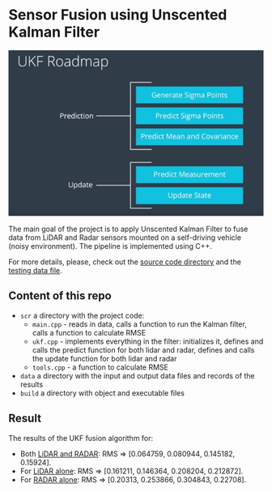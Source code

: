 # Sensor Fusion using Unscented Kalman Filter

<img src="ukf_roadmap.jpg" width="700" alt="Combined Image" />

The main goal of the project is to apply Unscented Kalman Filter to fuse data from LiDAR and Radar sensors mounted on a self-driving vehicle (noisy environment). The pipeline is implemented using C++. 

For more details, please, check out the [source code directory](https://github.com/wafarag/UKF-Sensor-Fusion/tree/master/src) and the [testing data file](https://github.com/wafarag/UKF-Sensor-Fusion/blob/master/data/obj_pose-laser-radar-synthetic-input.txt). 

## Content of this repo
- `scr` a directory with the project code:
  - `main.cpp` - reads in data, calls a function to run the Kalman filter, calls a function to calculate RMSE
  - `ukf.cpp` - implements everything in the filter: initializes it, defines and calls the predict function for both lidar and radar, defines and calls the update function for both lidar and radar
  - `tools.cpp` - a function to calculate RMSE
- `data`  a directory with the input and output data files and records of the results
- `build`  a directory with object and executable files

## Result

The results of the UKF fusion algorithm for:
* Both [LiDAR and RADAR](https://github.com/wafarag/UKF-Sensor-Fusion/blob/master/data/Accuracy_Result_Both.txt): RMS => [0.064759, 0.080944, 0.145182, 0.15924].
* For [LiDAR alone](https://github.com/wafarag/UKF-Sensor-Fusion/blob/master/data/Accuracy_Result_Lidar.txt): RMS => [0.161211, 0.146364, 0.208204, 0.212872]. 
* For [RADAR alone](https://github.com/wafarag/UKF-Sensor-Fusion/blob/master/data/Accuracy_Result_Radar.txt): RMS => [0.20313, 0.253866, 0.304843, 0.22708].
